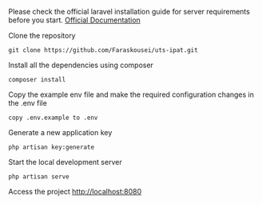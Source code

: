 
Please check the official laravel installation guide for server requirements before you start. [Official Documentation](https://laravel.com/docs/)

Clone the repository

    git clone https://github.com/Faraskousei/uts-ipat.git
    
Install all the dependencies using composer

    composer install
 
Copy the example env file and make the required configuration changes in the .env file

    copy .env.example to .env

Generate a new application key

    php artisan key:generate
     
Start the local development server

    php artisan serve
 
Access the project
[http://localhost:8080](http://localhost:8080)
